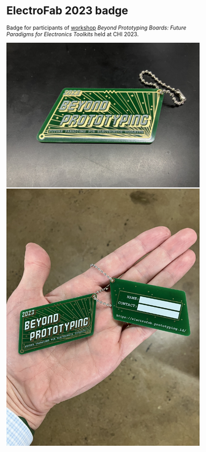 # ElectroFab 2023 badge

Badge for participants of [workshop](https://electrofab.prototyping.id) _Beyond Prototyping Boards: Future Paradigms for Electronics Toolkits_ held at CHI 2023.

![](./images/one.jpg)
![](./images/two.jpg)
